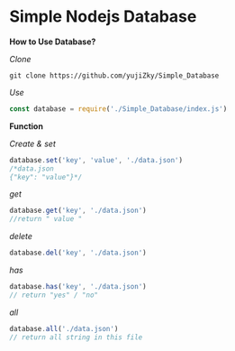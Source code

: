 # Simple Nodejs Database


**How to Use Database?**

*Clone*
```shell
git clone https://github.com/yujiZky/Simple_Database
```
*Use*
```javascript
const database = require('./Simple_Database/index.js')
```
**Function**

*Create & set*
```javascript
database.set('key', 'value', './data.json')
/*data.json
{"key": "value"}*/
```
*get*
```javascript
database.get('key', './data.json')
//return " value "
```
*delete*
```javascript
database.del('key', './data.json')
```
*has*
```javascript
database.has('key', './data.json')
// return "yes" / "no"
```
*all*
```javascript
database.all('./data.json')
// return all string in this file
```
